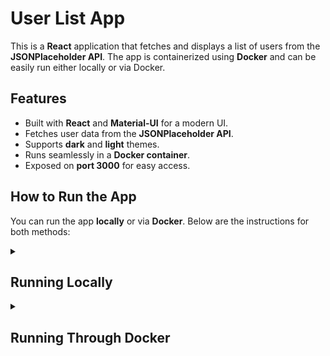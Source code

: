 # User List App

This is a **React** application that fetches and displays a list of users from the **JSONPlaceholder API**. The app is containerized using **Docker** and can be easily run either locally or via Docker.

## Features
- Built with **React** and **Material-UI** for a modern UI.
- Fetches user data from the **JSONPlaceholder API**.
- Supports **dark** and **light** themes.
- Runs seamlessly in a **Docker container**.
- Exposed on **port 3000** for easy access.

## How to Run the App

You can run the app **locally** or via **Docker**. Below are the instructions for both methods:

<details>
  <summary><h2>Running Locally</h2></summary>

1. Clone the repository:
    ```bash
    git clone https://github.com/hristianivanov/xtrmnd-user-list-app.git
    ```
2. Navigate to the project directory and install the dependencies:
    ```bash
    npm install
    ```
3. Start the development server:
    ```bash
    npm run dev
    ```

   The app will now run locally, and you can access it at `http://localhost:5174` by default.
</details>

<details>
  <summary><h2>Running Through Docker</h2></summary>

The Docker image is available on Docker Hub: [hristianfancha/user-list-app](https://hub.docker.com/r/hristianfancha/user-list-app)

1. Pull the Docker image:
    ```bash
    docker pull hristianfancha/user-list-app:latest
    ```
2. Run the Docker container:
    ```bash
    docker run -p 3000:80 hristianfancha/user-list-app:latest
    ```
3. Access the app in your browser at:
    ```bash
    http://localhost:3000
    ```
</details>
